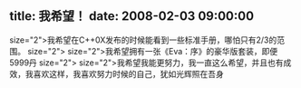 title: 我希望！
date: 2008-02-03 09:00:00
---

 size="2">我希望在C++0X发布的时候能看到一些标准手册，哪怕只有2/3的范围。  size="2">   size="2">我希望拥有一张《Eva：序》的豪华版套装，即便5999丹  size="2">   size="2">我希望我能更努力，我一直这么希望，并且也有成效，我喜欢这样，我喜欢努力时候的自己，犹如光辉照在吾身
